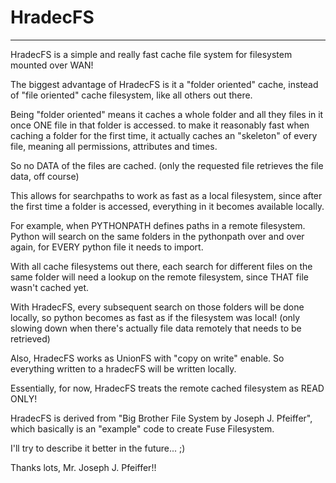 # HradecFS 
---


  HradecFS is a simple and really fast cache file system for filesystem mounted over WAN!

  The biggest advantage of HradecFS is it a "folder oriented" cache, instead of "file oriented"
  cache filesystem, like all others out there.

  Being "folder oriented" means it caches a whole folder and all they
  files in it once ONE file in that folder is accessed.
  to make it reasonably fast when caching a folder for the first time, it actually
  caches an "skeleton" of every file, meaning all permissions, attributes and times.

  So no DATA of the files are cached. (only the requested file retrieves the file data, off course)

  This allows for searchpaths to work as fast as a local filesystem, since after
  the first time a folder is accessed, everything in it becomes available locally.

  For example, when PYTHONPATH defines paths in a remote filesystem. Python will search on
  the same folders in the pythonpath over and over again, for EVERY python file it
  needs to import.

  With all cache filesystems out there, each search for different files on the same folder
  will need a lookup on the remote filesystem, since THAT file wasn't cached yet.

  With HradecFS, every subsequent search on those folders will be done locally, so python
  becomes as fast as if the filesystem was local! (only slowing down when there's actually
  file data remotely that needs to be retrieved)

  Also, HradecFS works as UnionFS with "copy on write" enable. So everything written to a hradecFS will
  be written locally.

  Essentially, for now, HradecFS treats the remote cached filesystem as READ ONLY!


  HradecFS is derived from "Big Brother File System by Joseph J. Pfeiffer", which basically is
  an "example" code to create Fuse Filesystem.
  
  I'll try to describe it better in the future... ;)

  Thanks lots, Mr. Joseph J. Pfeiffer!!
